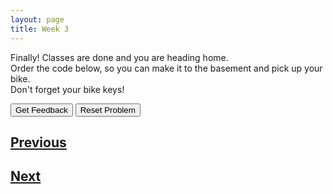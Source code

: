 ```yaml
---
layout: page
title: Week 3
---
```


Finally! Classes are done and you are heading home. <br>
Order the code below, so you can make it to the basement and pick up your bike. <br>
Don't forget your bike keys!

<div id="sortableTrash" class="sortable-code"></div> 
<div id="sortable" class="sortable-code"></div> 
<div style="clear:both;"></div> 
<p> 
    <input id="feedbackLink" value="Get Feedback" type="button" /> 
    <input id="newInstanceLink" value="Reset Problem" type="button" /> 
</p> 
<script type="text/javascript"> 
(function(){
  var initial = "current_floor = 4\n" +
    "keys = True\n" +
    "destination_floor = current_floor - 5\n" +
    "current_floor = destination_floor\n" +
    "if (current_floor == -1 and keys == True):\n" +
    "	print(&quot;Welcome to the basement!&quot;)";
  var parsonsPuzzle = new ParsonsWidget({
    "sortableId": "sortable",
    "max_wrong_lines": 10,
    "grader": ParsonsWidget._graders.LineBasedGrader,
    "exec_limit": 2500,
    "can_indent": false,
    "x_indent": 50,
    "lang": "en",
    "show_feedback": true,
    "trashId": "sortableTrash"
  });
  parsonsPuzzle.init(initial);
  parsonsPuzzle.shuffleLines();
  $("#newInstanceLink").click(function(event){ 
      event.preventDefault(); 
      parsonsPuzzle.shuffleLines(); 
  }); 
  $("#feedbackLink").click(function(event){ 
      event.preventDefault(); 
      parsonsPuzzle.getFeedback(); 
  }); 
})(); 
</script>



## [Previous](./week3_lec2.html)
## [Next](./week3_lec4.html)
